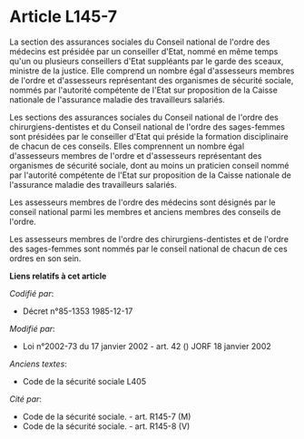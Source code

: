 # Article L145-7

La section des assurances sociales du Conseil national de l'ordre des médecins est présidée par un conseiller d'Etat, nommé
en même temps qu'un ou plusieurs conseillers d'Etat suppléants par le garde des sceaux, ministre de la justice. Elle comprend
un nombre égal d'assesseurs membres de l'ordre et d'assesseurs représentant des organismes de sécurité sociale, nommés par
l'autorité compétente de l'Etat sur proposition de la Caisse nationale de l'assurance maladie des travailleurs salariés.

Les sections des assurances sociales du Conseil national de l'ordre des chirurgiens-dentistes et du Conseil national de
l'ordre des sages-femmes sont présidées par le conseiller d'Etat qui préside la formation disciplinaire de chacun de ces
conseils. Elles comprennent un nombre égal d'assesseurs membres de l'ordre et d'assesseurs représentant des organismes de
sécurité sociale, dont au moins un praticien conseil nommé par l'autorité compétente de l'Etat sur proposition de la Caisse
nationale de l'assurance maladie des travailleurs salariés.

Les assesseurs membres de l'ordre des médecins sont désignés par le conseil national parmi les membres et anciens membres des
conseils de l'ordre.

Les assesseurs membres de l'ordre des chirurgiens-dentistes et de l'ordre des sages-femmes sont nommés par le conseil
national de chacun de ces ordres en son sein.

**Liens relatifs à cet article**

_Codifié par_:

  - Décret n°85-1353 1985-12-17

_Modifié par_:

  - Loi n°2002-73 du 17 janvier 2002 - art. 42 () JORF 18 janvier 2002

_Anciens textes_:

  - Code de la sécurité sociale L405

_Cité par_:

  - Code de la sécurité sociale. - art. R145-7 (M)
  - Code de la sécurité sociale. - art. R145-8 (V)

